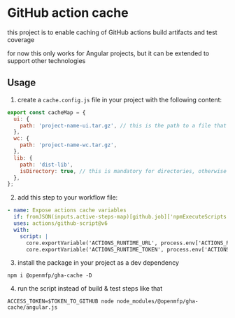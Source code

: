 # GitHub action cache

this project is to enable caching of GitHub actions build artifacts and test coverage

for now this only works for Angular projects, but it can be extended to support other technologies

## Usage

1. create a `cache.config.js` file in your project with the following content:

```javascript
export const cacheMap = {
  ui: {
    path: 'project-name-ui.tar.gz', // this is the path to a file that will be uploaded, it can be of any type.
  },
  wc: {
    path: 'project-name-wc.tar.gz',
  },
  lib: {
    path: 'dist-lib',
    isDirectory: true, // this is mandatory for directories, otherwise it will be ignored
  },
};
```

2. add this step to your workflow file:

```yaml
- name: Expose actions cache variables
  if: fromJSON(inputs.active-steps-map)[github.job]['npmExecuteScripts'] == true
  uses: actions/github-script@v6
  with:
    script: |
      core.exportVariable('ACTIONS_RUNTIME_URL', process.env['ACTIONS_RUNTIME_URL'])
      core.exportVariable('ACTIONS_RUNTIME_TOKEN', process.env['ACTIONS_RUNTIME_TOKEN'])
```

3. install the package in your project as a dev dependency

```shell
npm i @openmfp/gha-cache -D
```

4. run the script instead of build & test steps like that

```shell
ACCESS_TOKEN=$TOKEN_TO_GITHUB node node_modules/@openmfp/gha-cache/angular.js
```

